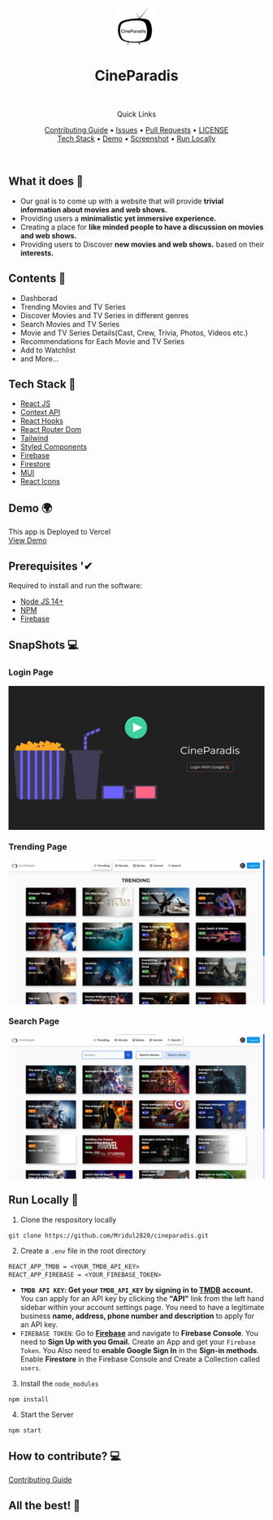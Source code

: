 <p align="center">
    <img src="/public/logo-black.PNG" align="center" width="80"/>
</p>

<div align="center">
    <h1>CineParadis</h1>
</div>

<br />


<div align="center">
    <p>Quick Links</p>
    <a href="CONTRIBUTING.md">Contributing Guide</a> •
    <a href="https://github.com/Mridul2820/cineparadis/issues">Issues</a> •
    <a href="https://github.com/Mridul2820/cineparadis/pulls">Pull Requests</a> •
    <a href="LICENSE">LICENSE</a>
    <br />
    <a href="#tech-stack--">Tech Stack</a> •
    <a href="#demo-">Demo</a> •
    <a href="#screenshot-">Screenshot</a> •
    <a href="#run-locally-">Run Locally</a>
</div>


<br />
<br />

## What it does 🤔
- Our goal is to come up with a website that will provide **trivial information about movies and web shows.**
- Providing users a **minimalistic yet immersive experience.**
- Creating a place for **like minded people to have a discussion on movies and web shows.**
- Providing users to Discover **new movies and web shows.** based on their **interests.**

## Contents 🧧
- Dashborad 
- Trending Movies and TV Series
- Discover Movies and TV Series in different genres
- Search Movies and TV Series
- Movie and TV Series Details(Cast, Crew, Trivia, Photos, Videos etc.)
- Recommendations for Each Movie and TV Series
- Add to Watchlist
- and More...

## Tech Stack 👾
- [React JS](https://reactjs.org/)
- [Context API](https://reactjs.org/docs/context.html)
- [React Hooks](https://reactjs.org/docs/hooks-intro.html)
- [React Router Dom](https://www.npmjs.com/package/react-router-dom)
- [Tailwind](https://tailwindcss.com/)
- [Styled Components](https://styled-components.com/)
- [Firebase](https://firebase.google.com/)
- [Firestore](https://firebase.google.com/docs/firestore/)
- [MUI](https://mui.com/)
- [React Icons](https://react-icons.github.io/react-icons/)

## Demo 🌍
This app is Deployed to Vercel
<br />
[View Demo](https://cineparadis.mridul.tech/login)


## Prerequisites '✔
Required to install and run the software:
* [Node JS 14+](https://nodejs.org/)
* [NPM](https://www.npmjs.com/get-npm)
* [Firebase](https://firebase.google.com/)

## SnapShots 💻
### Login Page
<img src="/public/screenshots/login-page.jpg" align="center"/>

### Trending Page
<img src="/public/screenshots/trending-page.jpg" align="center"/>

### Search Page
<img src="/public/screenshots/search-page.jpg" align="center"/>


## Run Locally 🚀
1. Clone the respository locally
```
git clone https://github.com/Mridul2820/cineparadis.git
```
2. Create a `.env` file in the root directory
```
REACT_APP_TMDB = <YOUR_TMDB_API_KEY>
REACT_APP_FIREBASE = <YOUR_FIREBASE_TOKEN>
```
- **```TMDB API KEY```: Get your `TMDB_API_KEY` by signing in to [TMDB](https://www.themoviedb.org/documentation/api) account.**
You can apply for an API key by clicking the **"API"** link from the left hand sidebar within your account settings page. You need to have a legitimate business **name, address, phone number and description** to apply for an API key.
- ```FIREBASE TOKEN```: Go to **[Firebase](https://firebase.google.com/)** and navigate to **Firebase Console**. You need to **Sign Up with you Gmail.**
Create an App and get your `Firebase Token`.
You Also need to **enable Google Sign In** in the **Sign-in methods**.
Enable **Firestore** in the Firebase Console and Create a Collection called ```users```.

3. Install the `node_modules`
```
npm install
```
4. Start the Server
```
npm start
```

## How to contribute? 💻
<a href="CONTRIBUTING.md">Contributing Guide</a>

## All the best! 🥇